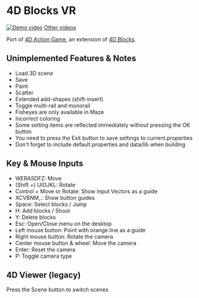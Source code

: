 # 4D Blocks VR

[![Demo video](https://gyazo.com/04e219106b76c30e0f66cf756b11da0f.jpg)](https://www.youtube.com/watch?v=UfiLcmWSnhQ)
[Other videos](https://youtube.com/playlist?list=PLRQX24s1tXDyZbSLL0KYK_4OtUO6RO2DF)

Port of [4D Action Game](https://github.com/dearsip/4D-Action-Game),
an extension of [4D Blocks](http://www.urticator.net/blocks/v6/index.html).

## Unimplemented Features & Notes

- Load 3D scene
- Save
- Paint
- Scatter
- Extended add-shapes (shift-insert)
- Toggle multi-rail and monorail
- Fisheyes are only available in Maze
- Incorrect coloring
- Some setting items are reflected immediately without pressing the OK button
- You need to press the Exit button to save settings to current.properties
- Don't forget to include default.properties and data/lib when building

## Key & Mouse Inputs

- WERASDFZ: Move
- (Shift +) UIOJKL: Rotate
- Control + Move or Rotate: Show Input Vectors as a guide
- XCVBNM,.: Show button guides
- Space: Select blocks / Jump
- H: Add blocks / Shoot
- Y: Delete blocks
- Esc: Open/Close menu on the desktop
- Left mouse button: Point with orange line as a guide
- Right mouse button: Rotate the camera
- Center mouse button & wheel: Move the camera
- Enter: Reset the camera
- P: Toggle camera type

## 4D Viewer (legacy)

Press the Scene button to switch scenes